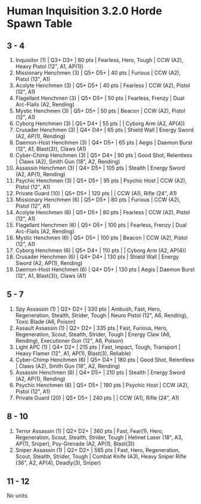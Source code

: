 # Human Inquisition 3.2.0 Horde Spawn Table

## 3 - 4

1. Inquisitor (1) | Q3+ D3+ | 60 pts | Fearless, Hero, Tough | CCW (A2), Heavy Pistol (12", A1, AP(1))
1. Missionary Henchmen (3) | Q5+ D5+ | 40 pts | Furious | CCW (A2), Pistol (12", A1)
1. Acolyte Henchmen (3) | Q5+ D5+ | 40 pts | Fearless | CCW (A2), Pistol (12", A1)
1. Flagellant Henchmen (3) | Q5+ D5+ | 50 pts | Fearless, Frenzy | Dual Arc-Flails (A2, Rending)
1. Mystic Henchmen (3) | Q5+ D5+ | 50 pts | Beacon | CCW (A2), Pistol (12", A1)
1. Cyborg Henchmen (3) | Q5+ D4+ | 55 pts |  | Cyborg Arm (A2, AP(4))
1. Crusader Henchmen (3) | Q4+ D4+ | 65 pts | Shield Wall | Energy Sword (A2, AP(1), Rending)
1. Daemon-Host Henchmen (3) | Q4+ D5+ | 65 pts | Aegis | Daemon Burst (12", A1, Blast(3)), Claws (A1)
1. Cyber-Chimp Henchmen (3) | Q5+ D4+ | 90 pts | Good Shot, Relentless | Claws (A2), Smith Gun (18", A2, Rending)
1. Assassin Henchmen (3) | Q4+ D5+ | 105 pts | Stealth | Energy Sword (A2, AP(1), Rending)
1. Psychic Henchmen (3) | Q5+ D5+ | 95 pts | Psychic Host | CCW (A2), Pistol (12", A1)
1. Private Guard (10) | Q5+ D5+ | 120 pts |  | CCW (A1), Rifle (24", A1)
1. Missionary Henchmen (6) | Q5+ D5+ | 80 pts | Furious | CCW (A2), Pistol (12", A1)
1. Acolyte Henchmen (6) | Q5+ D5+ | 80 pts | Fearless | CCW (A2), Pistol (12", A1)
1. Flagellant Henchmen (6) | Q5+ D5+ | 100 pts | Fearless, Frenzy | Dual Arc-Flails (A2, Rending)
1. Mystic Henchmen (6) | Q5+ D5+ | 100 pts | Beacon | CCW (A2), Pistol (12", A1)
1. Cyborg Henchmen (6) | Q5+ D4+ | 110 pts |  | Cyborg Arm (A2, AP(4))
1. Crusader Henchmen (6) | Q4+ D4+ | 130 pts | Shield Wall | Energy Sword (A2, AP(1), Rending)
1. Daemon-Host Henchmen (6) | Q4+ D5+ | 130 pts | Aegis | Daemon Burst (12", A1, Blast(3)), Claws (A1)

## 5 - 7

1. Spy Assassin (1) | Q2+ D2+ | 330 pts | Ambush, Fast, Hero, Regeneration, Stealth, Strider, Tough | Neuro Pistol (12", A6, Rending), Toxic Blade (A6, Poison)
1. Assault Assassin (1) | Q2+ D2+ | 335 pts | Fast, Furious, Hero, Regeneration, Scout, Stealth, Strider, Tough | Energy Claw (A6, Rending), Executioner Gun (12", A6, Poison)
1. Light APC (1) | Q4+ D2+ | 215 pts | Fast, Impact, Tough, Transport | Heavy Flamer (12", A1, AP(1), Blast(3), Reliable)
1. Cyber-Chimp Henchmen (6) | Q5+ D4+ | 180 pts | Good Shot, Relentless | Claws (A2), Smith Gun (18", A2, Rending)
1. Assassin Henchmen (6) | Q4+ D5+ | 210 pts | Stealth | Energy Sword (A2, AP(1), Rending)
1. Psychic Henchmen (6) | Q5+ D5+ | 190 pts | Psychic Host | CCW (A2), Pistol (12", A1)
1. Private Guard (20) | Q5+ D5+ | 240 pts |  | CCW (A1), Rifle (24", A1)

## 8 - 10

1. Terror Assassin (1) | Q2+ D2+ | 360 pts | Fast, Fear(1), Hero, Regeneration, Scout, Stealth, Strider, Tough | Helmet Laser (18", A3, AP(1), Sniper), Psy-Grenade (A2, AP(1), Blast(3))
1. Sniper Assassin (1) | Q2+ D2+ | 585 pts | Fast, Hero, Regeneration, Scout, Stealth, Strider, Tough | Combat Knife (A3), Heavy Sniper Rifle (36", A2, AP(4), Deadly(3), Sniper)

## 11 - 12

No units.